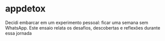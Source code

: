 # appdetox
Decidi embarcar em um experimento pessoal: ficar uma semana sem WhatsApp. Este ensaio relata os desafios, descobertas e reflexões durante essa jornada
